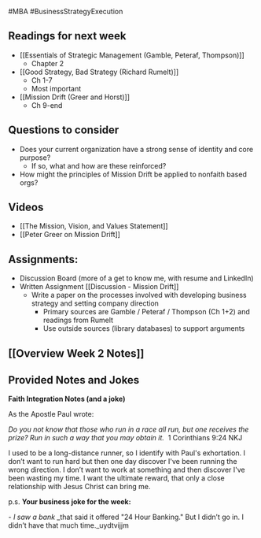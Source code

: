 #MBA #BusinessStrategyExecution
## Readings for next week
- [[Essentials of Strategic Management (Gamble, Peteraf, Thompson)]]
	- Chapter 2
- [[Good Strategy, Bad Strategy (Richard Rumelt)]]
	- Ch 1-7
	- Most important
- [[Mission Drift (Greer and Horst)]]
	- Ch 9-end

## Questions to consider
- Does your current organization have a strong sense of identity and core purpose?
	- If so, what and how are these reinforced?
- How might the principles of Mission Drift be applied to nonfaith based orgs?

## Videos
- [[The Mission, Vision, and Values Statement]]
- [[Peter Greer on Mission Drift]]

## Assignments:
- Discussion Board (more of a get to know me, with resume and LinkedIn)
- Written Assignment [[Discussion - Mission Drift]]
	- Write a paper on the processes involved with developing business strategy and setting company direction
		- Primary sources are Gamble / Peteraf / Thompson (Ch 1+2) and readings from Rumelt
		- Use outside sources (library databases) to support arguments 

## [[Overview Week 2 Notes]]

## Provided Notes and Jokes
**Faith Integration Notes (and a joke)**

As the Apostle Paul wrote:

_Do you not know that those who run in a race all run, but one receives the prize? Run in such a way that you may obtain it._  1 Corinthians 9:24 NKJ

I used to be a long-distance runner, so I identify with Paul's exhortation. I don’t want to run hard but then one day discover I've been running the wrong direction. I don’t want to work at something and then discover I've been wasting my time. I want the ultimate reward, that only a close relationship with Jesus Christ can bring me.

p.s. **Your business joke for the week:**

- _I saw a bank_ _that said it offered "24 Hour Banking." But I didn’t go in. I didn’t have that much time._uydtvijjm 